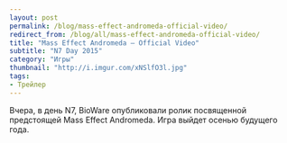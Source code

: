 ```yaml
---
layout: post
permalink: /blog/mass-effect-andromeda-official-video/
redirect_from: /blog/all/mass-effect-andromeda-official-video/
title: "Mass Effect Andromeda — Official Video"
subtitle: "N7 Day 2015"
category: "Игры"
thumbnail: "http://i.imgur.com/xNSlfO3l.jpg"
tags:
- Трейлер
---
```


<div full>
	<div class="youtube" id="Rn98FdSg-Fo"></div>
</div>

Вчера, в день N7, BioWare опубликовали ролик посвященной предстоящей Mass Effect Andromeda. Игра выйдет осенью будущего года.